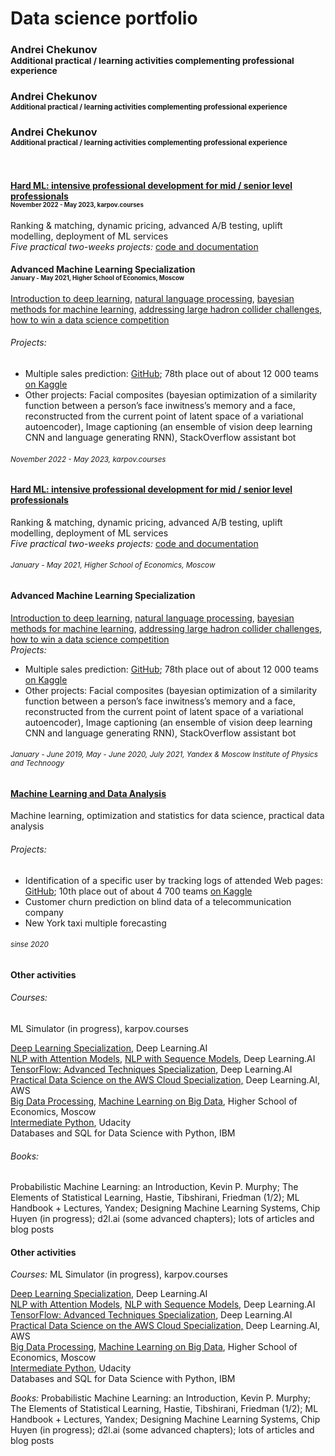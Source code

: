 # Data science portfolio
### Andrei Chekunov<br><sup>Additional practical / learning activities complementing professional experience</sup>

### Andrei Chekunov<br><sup><sup>Additional practical / learning activities complementing professional experience</sup></sup>

### Andrei Chekunov<br><sup><sup>Additional practical / learning activities complementing professional experience</sup></sup>
<br>


#### [Hard ML: intensive professional development for mid / senior level professionals](https://lab.karpov.courses/certificate/87e1563c-832c-41dd-8a29-216fa82660cc/en/)<br><sub><sub>November 2022 - May 2023, karpov.courses</sub></sub>
Ranking & matching, dynamic pricing, advanced A/B testing, uplift modelling, deployment of ML services<br>
<i>Five practical two-weeks projects: </i>[code and documentation](./)

#### Advanced Machine Learning Specialization<br><sub><sub>January - May 2021, Higher School of Economics, Moscow</sub></sub>

[Introduction to deep learning](https://www.coursera.org/account/accomplishments/certificate/86HZSGMSV58F),
[natural language processing](https://www.coursera.org/account/accomplishments/certificate/ATCRU4SVY8XC), 
[bayesian methods for machine learning](https://www.coursera.org/account/accomplishments/certificate/GASYGRESHB7X), 
[addressing large hadron collider challenges](https://www.coursera.org/account/accomplishments/certificate/9GM595X2AU2U), 
[how to win a data science competition](https://www.coursera.org/account/accomplishments/certificate/9K7TCLFRHCTS)
<h6><i>Projects:</i></h6>

- Multiple sales prediction: [GitHub](https://github.com/olip78/Predict_Future_Sales/); 78th place out of about 12 000 teams  [on Kaggle](https://www.kaggle.com/c/competitive-data-science-predict-future-sales/overview)
- Other projects: Facial composites (bayesian optimization of a similarity function between a person’s face inwitness’s memory and a face, reconstructed from the current point of latent space of a variational autoencoder), Image captioning (an ensemble of vision deep learning CNN and language generating RNN), StackOverflow assistant bot


<h6><sub>November 2022 - May 2023, karpov.courses</sub></h6>

#### [Hard ML: intensive professional development for mid / senior level professionals](https://lab.karpov.courses/certificate/87e1563c-832c-41dd-8a29-216fa82660cc/en/)<br>
Ranking & matching, dynamic pricing, advanced A/B testing, uplift modelling, deployment of ML services<br>
<i>Five practical two-weeks projects: </i>[code and documentation](./)

<h6><sub>January - May 2021, Higher School of Economics, Moscow</sub></h6>

#### Advanced Machine Learning Specialization</b>

[Introduction to deep learning](https://www.coursera.org/account/accomplishments/certificate/86HZSGMSV58F),
[natural language processing](https://www.coursera.org/account/accomplishments/certificate/ATCRU4SVY8XC), 
[bayesian methods for machine learning](https://www.coursera.org/account/accomplishments/certificate/GASYGRESHB7X), 
[addressing large hadron collider challenges](https://www.coursera.org/account/accomplishments/certificate/9GM595X2AU2U), 
[how to win a data science competition](https://www.coursera.org/account/accomplishments/certificate/9K7TCLFRHCTS)
<br><i>Projects:</i>
- Multiple sales prediction: [GitHub](https://github.com/olip78/Predict_Future_Sales/); 78th place out of about 12 000 teams  [on Kaggle](https://www.kaggle.com/c/competitive-data-science-predict-future-sales/overview)
- Other projects: Facial composites (bayesian optimization of a similarity function between a person’s face inwitness’s memory and a face, reconstructed from the current point of latent space of a variational autoencoder), Image captioning (an ensemble of vision deep learning CNN and language generating RNN), StackOverflow assistant bot

<h6><sub>January - June 2019, May - June 2020, July 2021, Yandex  & Moscow Institute of Physics and Technoogy</sub></h6>

#### [Machine Learning and Data Analysis](https://coursera.org/share/eb084366cd4cc9a157906a160cf6fc06)
Machine learning, optimization and statistics for data science, practical data analysis
<h6><i>Projects:</i></h6>

- Identification of a specific user by tracking logs of attended Web pages: [GitHub](https://github.com/olip78/Catch-Me-If-You-Can.git); 10th place out of about 4 700 teams [on Kaggle](https://www.kaggle.com/c/catch-me-if-you-can-intruder-detection-through-webpage-session-tracking2/overview)
- Customer churn prediction on blind data of a telecommunication company
- New York taxi multiple forecasting

<h6><sub>sinse 2020</sub></h6>

#### Other activities
<h6><i>Courses:</i></h6>
ML Simulator (in progress), karpov.courses<br>

[Deep Learning Specialization](https://coursera.org/share/7202dee1718b83ba51cf5025d77db52a), Deep Learning.AI<br>
[NLP with Attention Models](https://coursera.org/share/8774cb15c597476489ff85dbffb5733f), [NLP with Sequence Models](https://coursera.org/share/c7fa4548b6d44097fe0519c4e44c78f0), Deep Learning.AI<br>
[TensorFlow: Advanced Techniques Specialization](https://coursera.org/share/a717322472a9b6eb8326412c7bd49eb4), Deep Learning.AI<br> 
[Practical Data Science on the AWS Cloud Specialization,](https://coursera.org/share/1a5642236ee215b97706042775eacb7e) Deep Learning.AI, AWS<br>
[Big Data Processing](https://coursera.org/share/cb969de28edcb92d36eaf86d2df70a30), [Machine Learning on Big Data](https://coursera.org/share/98c78924e2a0a6e34fb1f6aa79607bf9), Higher School of Economics, Moscow<br>
[Intermediate Python](https://confirm.udacity.com/CTA9GKXP), Udacity<br>
Databases and SQL for Data Science with Python, IBM

<h6><i>Books:</i></h6>
Probabilistic Machine Learning: an Introduction, Kevin P. Murphy; The Elements of Statistical Learning, Hastie, Tibshirani, Friedman (1/2); ML Handbook + Lectures, Yandex; Designing Machine Learning Systems, Chip Huyen (in progress); d2l.ai (some advanced chapters); lots of articles and blog posts


#### Other activities
<i>Courses:</i>
ML Simulator (in progress), karpov.courses<br>

[Deep Learning Specialization](https://coursera.org/share/7202dee1718b83ba51cf5025d77db52a), Deep Learning.AI<br>
[NLP with Attention Models](https://coursera.org/share/8774cb15c597476489ff85dbffb5733f), [NLP with Sequence Models](https://coursera.org/share/c7fa4548b6d44097fe0519c4e44c78f0), Deep Learning.AI<br>
[TensorFlow: Advanced Techniques Specialization](https://coursera.org/share/a717322472a9b6eb8326412c7bd49eb4), Deep Learning.AI<br> 
[Practical Data Science on the AWS Cloud Specialization,](https://coursera.org/share/1a5642236ee215b97706042775eacb7e) Deep Learning.AI, AWS<br>
[Big Data Processing](https://coursera.org/share/cb969de28edcb92d36eaf86d2df70a30), [Machine Learning on Big Data](https://coursera.org/share/98c78924e2a0a6e34fb1f6aa79607bf9), Higher School of Economics, Moscow<br>
[Intermediate Python](https://confirm.udacity.com/CTA9GKXP), Udacity<br>
Databases and SQL for Data Science with Python, IBM

<i>Books:</i>
Probabilistic Machine Learning: an Introduction, Kevin P. Murphy; The Elements of Statistical Learning, Hastie, Tibshirani, Friedman (1/2); ML Handbook + Lectures, Yandex; Designing Machine Learning Systems, Chip Huyen (in progress); d2l.ai (some advanced chapters); lots of articles and blog posts